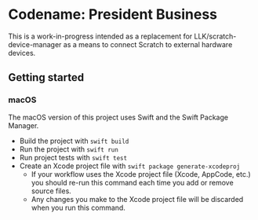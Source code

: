 # Codename: President Business

This is a work-in-progress intended as a replacement for LLK/scratch-device-manager as a means to connect Scratch to
external hardware devices.

## Getting started

### macOS

The macOS version of this project uses Swift and the Swift Package Manager.

* Build the project with `swift build`
* Run the project with `swift run`
* Run project tests with `swift test`
* Create an Xcode project file with `swift package generate-xcodeproj`
  * If your workflow uses the Xcode project file (Xcode, AppCode, etc.) you should re-run this command each time you
    add or remove source files.
  * Any changes you make to the Xcode project file will be discarded when you run this command.
